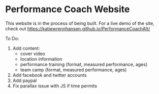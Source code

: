 # Performance Coach Website 

This website is in the process of being built. For a live demo of the site, check out https://katiewrennhansen.github.io/PerformanceCoachAlt/


To Do:
1. Add content:
    - cover video
    - location information
    - performance training (format, measured performance, ages)
    - team camp (format, measured performance, ages) 
2. Add facebook and twitter accounts
3. Add paypal 
4. Fix parallax issue with JS if time permits
